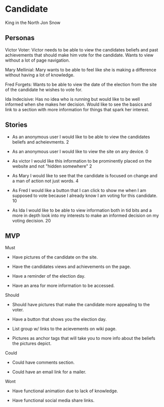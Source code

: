 # Candidate

King in the North Jon Snow 

## Personas 

Victor Voter:
Victor needs to be able to view the candidates beliefs and past achievements that should make him vote for the candidate. Wants to view without a lot of page navigation.  

Mary Mellinial:
Mary wants to be able to feel like she is making a difference without having a lot of knowledge. 

Fred Forgets:
Wants to be able to view the date of the election from the site of the candidate he wishes to vote for. 

Ida Indecisive:
Has no idea who is running but would like to be well informed when she makes her decision. Would like to see the basics and link to a section with more information for things that spark her interest.

## Stories 

* As an anonymous user I would like to be able to view the candidates beliefs and acheievments. 2

* As an anonymous user I would like to view the site on any device. 0 

* As victor I would like this information to be prominently placed on the website and not "hidden somewhere" 2

* As Mary I would like to see that the candidate is focused on change and a man of action not just words. 4

* As Fred I would like a button that I can click to show me when I am supposed to vote because I already know I am voting for this     candidate. 10

* As Ida I would like to be able to view information both in tid bits and a more in depth look into my interests to make an informed   decision on my voting decision. 20
  
## MVP 

Must

* Have pictures of the candidate on the site. 

* Have the candidates views and achievements on the page. 
  
* Have a reminder of the election day.

* Have an area for more information to be accessed.

Should

* Should have pictures that make the candidate more appealing to the voter. 
  
* Have a button that shows you the election day.

* List group w/ links to the acievements on wiki page.

* Pictures as anchor tags that will take you to more info about the beliefs the pictures depict.
  
Could 

* Could have comments section. 

* Could have an email link for a mailer. 
  
Wont

* Have functional animation due to lack of knowledge.

* Have functional social media share links. 